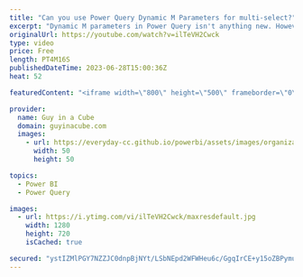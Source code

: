 ```yaml
---
title: "Can you use Power Query Dynamic M Parameters for multi-select?"
excerpt: "Dynamic M parameters in Power Query isn't anything new. However, Patrick was challenged with using them to allow for multi-select and \"select all\" with a slicer in a Power BI report. Will he succeed?   Dynamic M query parameters in Power BI Desktop https://learn.microsoft.com/power-bi/connect-data/desktop-dynamic-m-query-parameters"
originalUrl: https://youtube.com/watch?v=ilTeVH2Cwck
type: video
price: Free
length: PT4M16S
publishedDateTime: 2023-06-28T15:00:36Z
heat: 52

featuredContent: "<iframe width=\"800\" height=\"500\" frameborder=\"0\" src=\"https://www.youtube.com/embed/ilTeVH2Cwck\" allow=\"accelerometer; autoplay; encrypted-media; gyroscope; picture-in-picture\" allowfullscreen></iframe>"

provider:
  name: Guy in a Cube
  domain: guyinacube.com
  images:
    - url: https://everyday-cc.github.io/powerbi/assets/images/organizations/guyinacube.com-50x50.jpg
      width: 50
      height: 50

topics:
  - Power BI
  - Power Query

images:
  - url: https://i.ytimg.com/vi/ilTeVH2Cwck/maxresdefault.jpg
    width: 1280
    height: 720
    isCached: true

secured: "ystIZMlPGY7NZZJC0dnpBjNYt/LSbNEpd2WFWHeu6c/GgqIrCE+y15oZBPymuiC30NwlHfS4BDimgADb/CkU4vEO4pr8dbt2Xq9wd6WDFvhrU5XPhfc7TqMQ2mLtSPH7WegwdfCO+lSxFsI2abdr/1Vk0MRBenM6XpL1VXbYErOGNgtJo+NcXSeCvLtSpTjCv435OfipXLb2veXJr7LBa3LKRao3JZl7+J+NfEjBrlhb/OFBMRQCADHRLGr+wOLg5N1iF12ggAnjm+82MpwMX4Ry/Q3Ha8nkubd/DMqbAW1eCDuJ4Euq65fYSYgrKU2sILwqaTmLAqjdwvsolB5urkMy2D9qhPz0FwH+AtgjsgabyhFkz/Vn7FNjp/uq1tOzA+6enFmQvWJzcTpqpfaK/qjxA+RwOFEsiXmxy0aP5uo=;414ithvzJ+paryCH1k4HzA=="
---
```


